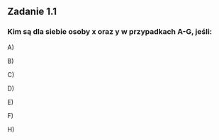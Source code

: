 ## Zadanie 1.1
### Kim są dla siebie osoby x oraz y w przypadkach A-G, jeśli:

A)

B)

C)

D)

E)

F)

H)
